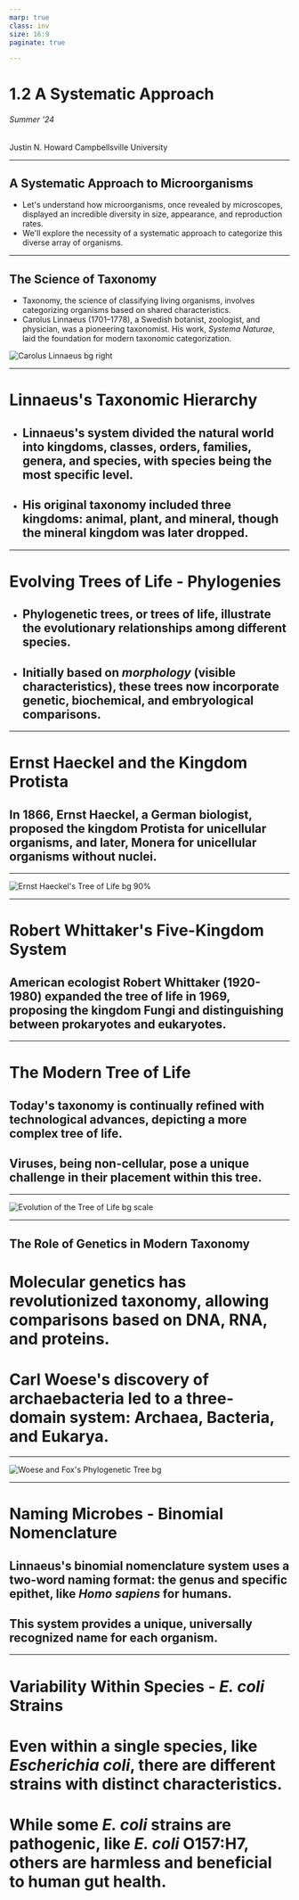 ```yaml
---
marp: true
class: inv
size: 16:9
paginate: true

---
```

# 1.2 A Systematic Approach




###### Summer '24
Justin N. Howard
Campbellsville University


---

## A Systematic Approach to Microorganisms

- Let's understand how microorganisms, once revealed by microscopes, displayed an incredible diversity in size, appearance, and reproduction rates.
- We'll explore the necessity of a systematic approach to categorize this diverse array of organisms.
---
## The Science of Taxonomy

- Taxonomy, the science of classifying living organisms, involves categorizing organisms based on shared characteristics.
- Carolus Linnaeus (1701–1778), a Swedish botanist, zoologist, and physician, was a pioneering taxonomist. His work, *Systema Naturae*, laid the foundation for modern taxonomic categorization.

![Carolus Linnaeus bg right](unit1images/Fig1.8.jpg)

---

# Linnaeus's Taxonomic Hierarchy

- ## Linnaeus's system divided the natural world into kingdoms, classes, orders, families, genera, and species, with species being the most specific level.


- ## His original taxonomy included three kingdoms: animal, plant, and mineral, though the mineral kingdom was later dropped.


---

# Evolving Trees of Life - Phylogenies

- ## Phylogenetic trees, or trees of life, illustrate the evolutionary relationships among different species.
  
- ## Initially based on *morphology* (visible characteristics), these trees now incorporate genetic, biochemical, and embryological comparisons.

---

# Ernst Haeckel and the Kingdom Protista

## In 1866, Ernst Haeckel, a German biologist, proposed the kingdom Protista for unicellular organisms, and later, Monera for unicellular organisms without nuclei.

---

![Ernst Haeckel's Tree of Life bg 90%](unit1images/Fig1.9.jpg)

---

# Robert Whittaker's **Five-Kingdom System**

## American ecologist Robert Whittaker (1920-1980) expanded the tree of life in 1969, proposing the kingdom Fungi and distinguishing between prokaryotes and eukaryotes.
  
---

# The Modern Tree of Life

## Today's taxonomy is continually refined with technological advances, depicting a more complex tree of life.
  
## Viruses, being non-cellular, pose a unique challenge in their placement within this tree.

---

![Evolution of the Tree of Life bg scale](unit1images/Fig1.10.jpg)

---

## The Role of Genetics in Modern Taxonomy

# Molecular genetics has revolutionized taxonomy, allowing comparisons based on DNA, RNA, and proteins.
# Carl Woese's discovery of archaebacteria led to a three-domain system: Archaea, Bacteria, and Eukarya.
  
---

![Woese and Fox's Phylogenetic Tree bg](unit1images/Fig1.11.jpg)

---

# Naming Microbes - Binomial Nomenclature

## Linnaeus's binomial nomenclature system uses a two-word naming format: the genus and specific epithet, like *Homo sapiens* for humans.
  
## This system provides a unique, universally recognized name for each organism.


---

# Variability Within Species - *E. coli* Strains

# Even within a single species, like *Escherichia coli*, there are different strains with distinct characteristics.

# While some *E. coli* strains are pathogenic, like *E. coli* O157:H7, others are harmless and beneficial to human gut health.
